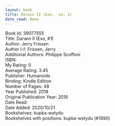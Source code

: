 ```yaml
---
layout: book
title: Darwin II (Exo,  no. 1)
date_read: None
---
```


Book Id: 39077555<br />
Title: Darwin II (Exo, #1)<br />
Author: Jerry Frissen<br />
Author l-f: Frissen, Jerry<br />
Additional Authors: Philippe Scoffoni<br />
ISBN: <br />
My Rating: 0<br />
Average Rating: 3.45<br />
Publisher: Humanoids<br />
Binding: Kindle Edition<br />
Number of Pages: 48<br />
Year Published: 2018<br />
Original Publication Year: 2016<br />
Date Read: <br />
Date Added: 2020/10/21<br />
Bookshelves: kupka-wstydu<br />
Bookshelves with positions: kupka-wstydu (#1890)<br />

